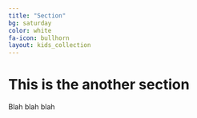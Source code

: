 ```yaml
---
title: "Section"
bg: saturday
color: white
fa-icon: bullhorn
layout: kids_collection
---
```


# This is the another section 

Blah blah blah
